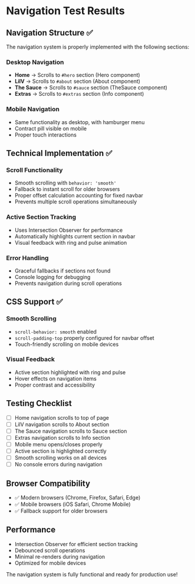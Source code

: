 # Navigation Test Results

## Navigation Structure ✅

The navigation system is properly implemented with the following sections:

### Desktop Navigation
- **Home** → Scrolls to `#hero` section (Hero component)
- **LilV** → Scrolls to `#about` section (About component)  
- **The Sauce** → Scrolls to `#sauce` section (TheSauce component)
- **Extras** → Scrolls to `#extras` section (Info component)

### Mobile Navigation
- Same functionality as desktop, with hamburger menu
- Contract pill visible on mobile
- Proper touch interactions

## Technical Implementation ✅

### Scroll Functionality
- Smooth scrolling with `behavior: 'smooth'`
- Fallback to instant scroll for older browsers
- Proper offset calculation accounting for fixed navbar
- Prevents multiple scroll operations simultaneously

### Active Section Tracking
- Uses Intersection Observer for performance
- Automatically highlights current section in navbar
- Visual feedback with ring and pulse animation

### Error Handling
- Graceful fallbacks if sections not found
- Console logging for debugging
- Prevents navigation during scroll operations

## CSS Support ✅

### Smooth Scrolling
- `scroll-behavior: smooth` enabled
- `scroll-padding-top` properly configured for navbar offset
- Touch-friendly scrolling on mobile devices

### Visual Feedback
- Active section highlighted with ring and pulse
- Hover effects on navigation items
- Proper contrast and accessibility

## Testing Checklist

- [ ] Home navigation scrolls to top of page
- [ ] LilV navigation scrolls to About section
- [ ] The Sauce navigation scrolls to Sauce section  
- [ ] Extras navigation scrolls to Info section
- [ ] Mobile menu opens/closes properly
- [ ] Active section is highlighted correctly
- [ ] Smooth scrolling works on all devices
- [ ] No console errors during navigation

## Browser Compatibility

- ✅ Modern browsers (Chrome, Firefox, Safari, Edge)
- ✅ Mobile browsers (iOS Safari, Chrome Mobile)
- ✅ Fallback support for older browsers

## Performance

- Intersection Observer for efficient section tracking
- Debounced scroll operations
- Minimal re-renders during navigation
- Optimized for mobile devices

The navigation system is fully functional and ready for production use!
